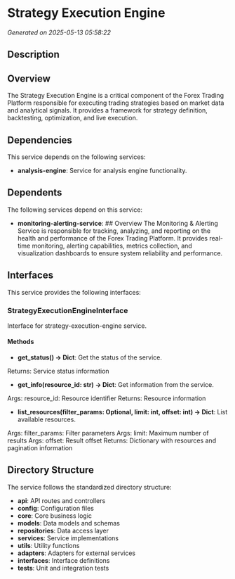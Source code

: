 # Strategy Execution Engine

*Generated on 2025-05-13 05:58:22*

## Description

## Overview
The Strategy Execution Engine is a critical component of the Forex Trading Platform responsible for executing trading strategies based on market data and analytical signals. It provides a framework for strategy definition, backtesting, optimization, and live execution.

## Dependencies

This service depends on the following services:

- **analysis-engine**: Service for analysis engine functionality.

## Dependents

The following services depend on this service:

- **monitoring-alerting-service**: ## Overview
The Monitoring & Alerting Service is responsible for tracking, analyzing, and reporting on the health and performance of the Forex Trading Platform. It provides real-time monitoring, alerting capabilities, metrics collection, and visualization dashboards to ensure system reliability and performance.

## Interfaces

This service provides the following interfaces:

### StrategyExecutionEngineInterface

Interface for strategy-execution-engine service.

#### Methods

- **get_status() -> Dict**: Get the status of the service.

Returns:
    Service status information
- **get_info(resource_id: str) -> Dict**: Get information from the service.

Args:
    resource_id: Resource identifier
Returns:
    Resource information
- **list_resources(filter_params: Optional, limit: int, offset: int) -> Dict**: List available resources.

Args:
    filter_params: Filter parameters
Args:
    limit: Maximum number of results
Args:
    offset: Result offset
Returns:
    Dictionary with resources and pagination information

## Directory Structure

The service follows the standardized directory structure:

- **api**: API routes and controllers
- **config**: Configuration files
- **core**: Core business logic
- **models**: Data models and schemas
- **repositories**: Data access layer
- **services**: Service implementations
- **utils**: Utility functions
- **adapters**: Adapters for external services
- **interfaces**: Interface definitions
- **tests**: Unit and integration tests
